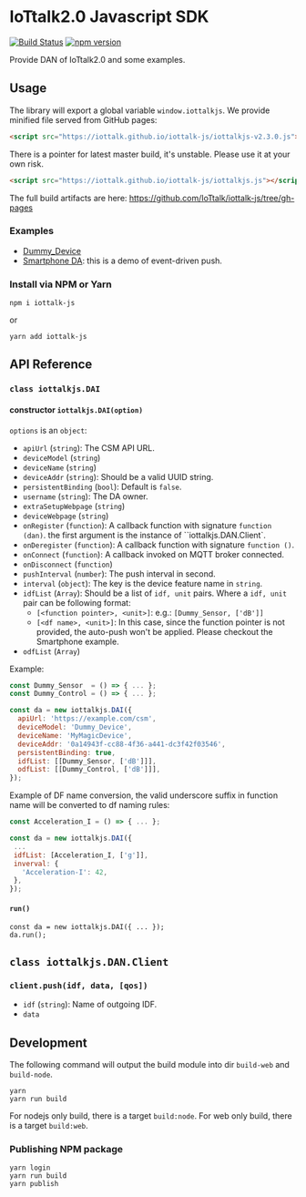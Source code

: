 # IoTtalk2.0 Javascript SDK

[![Build Status](https://travis-ci.com/IoTtalk/iottalk-js.svg?branch=master)](https://travis-ci.com/IoTtalk/iottalk-js)
[![npm version](https://badge.fury.io/js/iottalk-js.svg)](https://badge.fury.io/js/iottalk-js)

Provide DAN of IoTtalk2.0 and some examples.

## Usage

The library will export a global variable `window.iottalkjs`.
We provide minified file served from GitHub pages:

```html
<script src="https://iottalk.github.io/iottalk-js/iottalkjs-v2.3.0.js"></script>
```

There is a pointer for latest master build, it's unstable.
Please use it at your own risk.
```html
<script src="https://iottalk.github.io/iottalk-js/iottalkjs.js"></script>
```

The full build artifacts are here: https://github.com/IoTtalk/iottalk-js/tree/gh-pages

### Examples

- [Dummy_Device](./examples/Dummy_Device/)
- [Smartphone DA](./examples/smartphone/): this is a demo of event-driven push.

### Install via NPM or Yarn

```
npm i iottalk-js
```

or

```
yarn add iottalk-js
```

## API Reference

### `class iottalkjs.DAI`

#### constructor `iottalkjs.DAI(option)`

`options` is an `object`:

- `apiUrl` (`string`): The CSM API URL.
- `deviceModel` (`string`)
- `deviceName` (`string`)
- `deviceAddr` (`string`): Should be a valid UUID string.
- `persistentBinding` (`bool`): Default is `false`.
- `username` (`string`): The DA owner.
- `extraSetupWebpage` (`string`)
- `deviceWebpage` (`string`)
- `onRegister` (`function`): A callback function with signature `function (dan)`.
                             the first argument is the instance of ``iottalkjs.DAN.Client`.
- `onDeregister` (`function`): A callback function with signature `function ()`.
- `onConnect` (`function`): A callback invoked on MQTT broker connected.
- `onDisconnect` (`function`)
- `pushInterval` (`number`): The push interval in second.
- `interval` (`object`): The key is the device feature name in `string`.
- `idfList` (`Array`): Should be a list of `idf, unit` pairs.
                       Where a `idf, unit` pair can be following format:
    - `[<function pointer>, <unit>]`: e.g.: `[Dummy_Sensor, ['dB']]`
    - `[<df name>, <unit>]`: In this case, since the function pointer is not provided,
                             the auto-push won't be applied.
                             Please checkout the Smartphone example.
- `odfList` (`Array`)

Example:

```javascript
const Dummy_Sensor  = () => { ... };
const Dummy_Control = () => { ... };

const da = new iottalkjs.DAI({
  apiUrl: 'https://example.com/csm',
  deviceModel: 'Dummy_Device',
  deviceName: 'MyMagicDevice',
  deviceAddr: '0a14943f-cc88-4f36-a441-dc3f42f03546',
  persistentBinding: true,
  idfList: [[Dummy_Sensor, ['dB']]],
  odfList: [[Dummy_Control, ['dB']]],
});
```

Example of DF name conversion, the valid underscore suffix in function name will be converted to df naming rules:

```javascript
const Acceleration_I = () => { ... };

const da = new iottalkjs.DAI({
 ...
 idfList: [Acceleration_I, ['g']],
 inverval: {
   'Acceleration-I': 42,
 },
});
```

#### `run()`

```
const da = new iottalkjs.DAI({ ... });
da.run();
```

## `class iottalkjs.DAN.Client`

### `client.push(idf, data, [qos])`

- `idf` (`string`): Name of outgoing IDF.
- `data`

## Development

The following command will output the build module into dir `build-web` and `build-node`.

```
yarn
yarn run build
```

For nodejs only build, there is a target `build:node`.
For web only build, there is a target `build:web`.

### Publishing NPM package

```
yarn login
yarn run build
yarn publish
```
